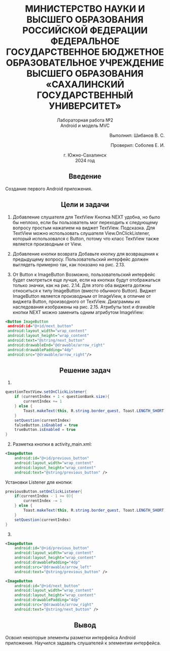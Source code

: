 <h1 align="center"> МИНИСТЕРСТВО НАУКИ И ВЫСШЕГО ОБРАЗОВАНИЯ РОССИЙСКОЙ ФЕДЕРАЦИИ ФЕДЕРАЛЬНОЕ ГОСУДАРСТВЕННОЕ БЮДЖЕТНОЕ ОБРАЗОВАТЕЛЬНОЕ УЧРЕЖДЕНИЕ ВЫСШЕГО ОБРАЗОВАНИЯ «САХАЛИНСКИЙ ГОСУДАРСТВЕННЫЙ УНИВЕРСИТЕТ»</h1>

<p align="center">Лабораторная работа №2 <br> Android и модель MVC</p>

<p align="right">Выполнил: Шибанов В. С.</p>
<p align="right">Проверил: Соболев Е. И.</p>

<p align="center">г. Южно-Сахалинск <br> 2024 год</p>

<h2 align="center">Введение</h2>
<p align="justify">Создание первого Android приложения.</p>

<h2 align="center">Цели и задачи</h2>

1. Добавление слушателя для TextView 
Кнопка NEXT удобна, но было бы неплохо, если бы пользователь мог переходить к следующему вопросу простым нажатием на виджет TextView. 
Подсказка. Для TextView можно использовать слушателя View.OnClickListener, который использовался с Button, потому что класс TextView также является производным от View.

2. Добавление кнопки возврата
Добавьте кнопку для возвращения к предыдущему вопросу. Пользовательский интерфейс должен выглядеть примерно так, как показано на рис. 2.13. 

3. От Button к ImageButton 
Возможно, пользовательский интерфейс будет смотреться еще лучше, если на кнопках будут отображаться только значки, как на рис. 2.14.
Для этого оба виджета должны относиться к типу ImageButton (вместо обычного Button). Виджет ImageButton является производным от ImageView, в отличие от виджета Button, производного от TextView. Диаграммы их наследования изображены на рис. 2.15. Атрибуты text и drawable кнопки NEXT можно заменить одним атрибутом ImageView:
```xml
<Button ImageButton
 android:id="@+id/next_button"
 android:layout_width="wrap_content"
 android:layout_height="wrap_content"
 android:text="@string/next_button"
 android:drawableEnd="@drawable/arrow_right"
 android:drawablePadding="4dp"
 android:src="@drawable/arrow_right"/>
 ```

<h2 align="center">Решение задач</h2>

1. 

```java
questionTextView.setOnClickListener{
    if (currentIndex + 1 < questionBank.size){
        currentIndex += 1
    } else {
        Toast.makeText(this, R.string.border_quest, Toast.LENGTH_SHORT).show()
    }
    setQuestion(currentIndex)
    falseButton.isEnabled = true
    trueButton.isEnabled = true
}
```

2. Разметка кнопки в activity_main.xml:
```xml
<ImageButton
    android:id="@+id/previous_button"
    android:layout_width="wrap_content"
    android:layout_height="wrap_content"
    android:text="@string/previous_button" />
```
Установки Listener для кнопки:
```java
previousButton.setOnClickListener{
    if(currentIndex - 1 >= 0){
        currentIndex -= 1
    } else {
        Toast.makeText(this, R.string.border_quest, Toast.LENGTH_SHORT).show()
    }
    setQuestion(currentIndex)
}

```

3. 
```xml
<ImageButton
    android:id="@+id/previous_button"
    android:layout_width="wrap_content"
    android:layout_height="wrap_content"
    android:drawablePadding="4dp"
    android:src="@drawable/arrow_left"
    android:text="@string/previous_button" />

<ImageButton
    android:id="@+id/next_button"
    android:layout_width="wrap_content"
    android:layout_height="wrap_content"
    android:drawablePadding="4dp"
    android:src="@drawable/arrow_right"
    android:text="@string/next_button" />
```

<h2 align="center">Вывод</h2>
Освоил некоторые элементы разметки интерфейса Android приложения. Научился задавать слушателей к элементам интерфейса.
